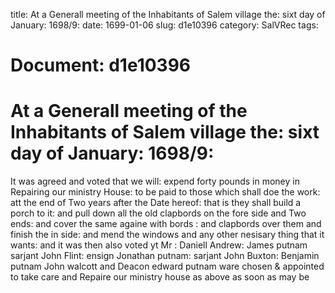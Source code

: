 title: At a Generall meeting of the Inhabitants of Salem village the: sixt day of January: 1698/9:
date: 1699-01-06
slug: d1e10396
category: SalVRec
tags: 




# Document: d1e10396


# At a Generall meeting of the Inhabitants of Salem village the: sixt day of January: 1698/9: 

It was agreed and voted that we will: expend forty pounds in money in Repairing our ministry House: to be paid to those which shall doe the work: att the end of Two years after the Date hereof: that is they shall build a porch to it: and pull down all the old clapbords on the fore side and Two ends: and cover the same againe with bords : and clapbords over them and finish the in side: and mend the windows and any other nesisary thing that it wants: and it was then also voted yt Mr : Daniell Andrew: James putnam sarjant John Flint: ensign Jonathan putnam: sarjant John Buxton: Benjamin putnam John walcott and Deacon edward putnam ware chosen & appointed to take care and Repaire our ministry house as above as soon as may be
